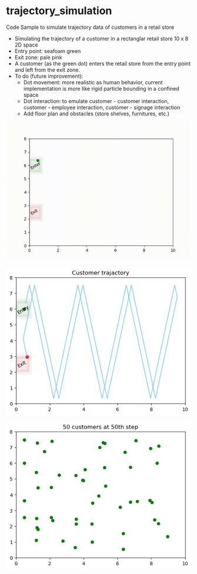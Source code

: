 # trajectory_simulation
Code Sample to simulate trajectory data of customers in a retail store

- Simulating the trajectory of a customer in a rectanglar retail store 10 x 8 2D space
- Entry point: seafoam green
- Exit zone: pale pink
- A customer (as the green dot) enters the retail store from the entry point and left from the exit zone.
- To do (future improvement):
  - Dot movement: more realistic as human behavior, current implementation is more like rigid particle bounding in a confined space
  - Dot interaction: to emulate customer - customer interaction, customer - employee interaction, customer - signage interaction
  - Add floor plan and obstacles (store shelves, furnitures, etc.)
    
<p align="center">
  <img src="https://github.com/er1czz/trajectory_simulation/blob/main/demo_1dot_tracking.gif" alt="animated" />
</p>

<p align="center">
  <img src="https://github.com/er1czz/trajectory_simulation/blob/main/traj.png"/>
</p>

<p align="center">
  <img src="https://github.com/er1czz/trajectory_simulation/blob/main/trajs.png"/>
</p>
